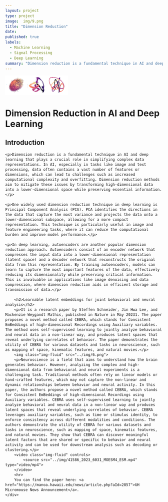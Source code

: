 ```yaml
---
layout: project
type: project
image:  img/9.png
title: "Dimension Reduction"
date: 
published: true
labels:
  - Machine Learning
  - Signal Processing
  - Deep Learning
summary: "Dimension reduction is a fundamental technique in AI and deep learning that plays a crucial role in simplifying complex data representations."
---
```

<html>
<head>
    <title>Dimension Reduction in AI and Deep Learning</title>
</head>
<body>
  <div class="text-center p-4">
  <img width="200px" src="../img/5.png" class="img-thumbnail" >
</div>

<h1>Dimension Reduction in AI and Deep Learning</h1>
    <div class="container">
        <h2>Introduction</h2>
 
    <p>Dimension reduction is a fundamental technique in AI and deep learning that plays a crucial role in simplifying complex data representations. In AI, especially in tasks like image and text processing, data often contains a vast number of features or dimensions, which can lead to challenges such as increased computational complexity and overfitting. Dimension reduction methods aim to mitigate these issues by transforming high-dimensional data into a lower-dimensional space while preserving essential information.</p>

    <p>One widely used dimension reduction technique in deep learning is Principal Component Analysis (PCA). PCA identifies the directions in the data that capture the most variance and projects the data onto a lower-dimensional subspace, allowing for a more compact representation. This technique is particularly useful in image and feature engineering tasks, where it can reduce the computational burden and improve model performance.</p>

    <p>In deep learning, autoencoders are another popular dimension reduction approach. Autoencoders consist of an encoder network that compresses the input data into a lower-dimensional representation (latent space) and a decoder network that reconstructs the original data from this representation. By training autoencoders, models can learn to capture the most important features of the data, effectively reducing its dimensionality while preserving critical information. This is invaluable in applications like image denoising and data compression, where dimension reduction aids in efficient storage and transmission of data.</p>
        
        <h2>Learnable latent embeddings for joint behavioral and neural analysis</h2>
        <p>It is a research paper by Steffen Schneider, Jin Hwa Lee, and Mackenzie Weygandt Mathis, published in Nature in May 20231. The paper proposes a novel method called CEBRA, which stands for Consistent EmBeddings of high-dimensional Recordings using Auxiliary variables. The method uses self-supervised learning to jointly analyze behavioral and neural data in a non-linear way, and produces latent spaces that reveal underlying correlates of behavior. The paper demonstrates the utility of CEBRA for various datasets and tasks in neuroscience, such as mapping of space, kinematic features, and natural movies.</p>
        <img class="img-fluid" src="../img/6.png">
        <p>Neuroscience is a field that aims to understand how the brain generates behavior. However, analyzing the complex and high-dimensional data from behavioral and neural experiments is a challenging task. Traditional methods often rely on linear models or hand-crafted features, which may not capture the non-linear and dynamic relationships between behavior and neural activity. In this paper, the authors propose a novel method called CEBRA, which stands for Consistent EmBeddings of high-dimensional Recordings using Auxiliary variables. CEBRA uses self-supervised learning to jointly analyze behavioral and neural data in a non-linear way and produces latent spaces that reveal underlying correlates of behavior. CEBRA leverages auxiliary variables, such as time or stimulus identity, to enforce consistency across different modalities and conditions. The authors demonstrate the utility of CEBRA for various datasets and tasks in neuroscience, such as mapping of space, kinematic features, and natural movies. They show that CEBRA can discover meaningful latent factors that are shared or specific to behavior and neural activity and can be used for downstream analysis such as decoding or clustering.</p>
        <video class="img-fluid" controls>
            <source src="../img/41586_2023_6031_MOESM4_ESM.mp4" type="video/mp4">
        </video>
        <hr>
        You can find the paper here: <a href="https://manoa.hawaii.edu/news/article.php?aId=2857">UH Micromouse News Announcement</a>.
    </div>
</body>
</html>
